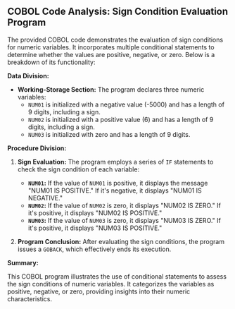 ## COBOL Code Analysis: Sign Condition Evaluation Program
The provided COBOL code demonstrates the evaluation of sign conditions for numeric variables. It incorporates multiple conditional statements to determine whether the values are positive, negative, or zero. Below is a breakdown of its functionality:

**Data Division:**

*   **Working-Storage Section:** The program declares three numeric variables:
    *   `NUM01` is initialized with a negative value (-5000) and has a length of 9 digits, including a sign.
    *   `NUM02` is initialized with a positive value (6) and has a length of 9 digits, including a sign.
    *   `NUM03` is initialized with zero and has a length of 9 digits.

**Procedure Division:**

1.  **Sign Evaluation:** The program employs a series of `IF` statements to check the sign condition of each variable:
    *   **`NUM01`:** If the value of `NUM01` is positive, it displays the message "NUM01 IS POSITIVE." If it's negative, it displays "NUM01 IS NEGATIVE."
    *   **`NUM02`:** If the value of `NUM02` is zero, it displays "NUM02 IS ZERO." If it's positive, it displays "NUM02 IS POSITIVE."
    *   **`NUM03`:** If the value of `NUM03` is zero, it displays "NUM03 IS ZERO." If it's positive, it displays "NUM03 IS POSITIVE."

2.  **Program Conclusion:** After evaluating the sign conditions, the program issues a `GOBACK`, which effectively ends its execution.

**Summary:**

This COBOL program illustrates the use of conditional statements to assess the sign conditions of numeric variables. It categorizes the variables as positive, negative, or zero, providing insights into their numeric characteristics.